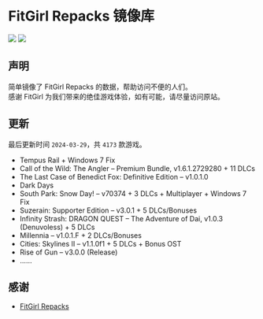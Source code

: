 ﻿# FitGirl Repacks 镜像库
![](https://img.shields.io/badge/ci-passing-brightgreen.svg?logo=github)
![](https://img.shields.io/badge/license-MIT-brightgreen.svg)

## 声明
简单镜像了 FitGirl Repacks 的数据，帮助访问不便的人们。  
感谢 FitGirl 为我们带来的绝佳游戏体验，如有可能，请尽量访问原站。

## 更新
最后更新时间 `2024-03-29`，共 `4173` 款游戏。
- Tempus Rail + Windows 7 Fix
- Call of the Wild: The Angler – Premium Bundle, v1.6.1.2729280 + 11 DLCs
- The Last Case of Benedict Fox: Definitive Edition – v1.0.1.0
- Dark Days
- South Park: Snow Day! – v70374 + 3 DLCs + Multiplayer + Windows 7 Fix
- Suzerain: Supporter Edition – v3.0.1 + 5 DLCs/Bonuses
- Infinity Strash: DRAGON QUEST – The Adventure of Dai, v1.0.3 (Denuvoless) + 5 DLCs
- Millennia – v1.0.1.F + 2 DLCs/Bonuses
- Cities: Skylines II – v1.1.0f1 + 5 DLCs + Bonus OST
- Rise of Gun – v3.0.0 (Release)
- ……

## 感谢
- [FitGirl Repacks](https://fitgirl-repacks.site/)
